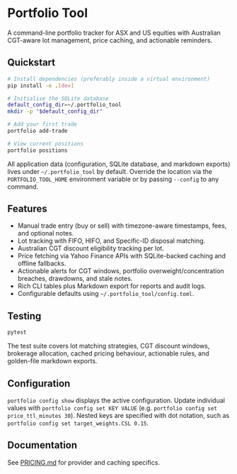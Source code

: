 # Portfolio Tool

A command-line portfolio tracker for ASX and US equities with Australian CGT-aware lot management, price caching, and actionable reminders.

## Quickstart

```bash
# Install dependencies (preferably inside a virtual environment)
pip install -e .[dev]

# Initialise the SQLite database
default_config_dir=~/.portfolio_tool
mkdir -p "$default_config_dir"

# Add your first trade
portfolio add-trade

# View current positions
portfolio positions
```

All application data (configuration, SQLite database, and markdown exports) lives under `~/.portfolio_tool` by default. Override the location via the `PORTFOLIO_TOOL_HOME` environment variable or by passing `--config` to any command.

## Features

- Manual trade entry (buy or sell) with timezone-aware timestamps, fees, and optional notes.
- Lot tracking with FIFO, HIFO, and Specific-ID disposal matching.
- Australian CGT discount eligibility tracking per lot.
- Price fetching via Yahoo Finance APIs with SQLite-backed caching and offline fallbacks.
- Actionable alerts for CGT windows, portfolio overweight/concentration breaches, drawdowns, and stale notes.
- Rich CLI tables plus Markdown export for reports and audit logs.
- Configurable defaults using `~/.portfolio_tool/config.toml`.

## Testing

```bash
pytest
```

The test suite covers lot matching strategies, CGT discount windows, brokerage allocation, cached pricing behaviour, actionable rules, and golden-file markdown exports.

## Configuration

`portfolio config show` displays the active configuration. Update individual values with `portfolio config set KEY VALUE` (e.g. `portfolio config set price_ttl_minutes 30`). Nested keys are specified with dot notation, such as `portfolio config set target_weights.CSL 0.15`.

## Documentation

See [PRICING.md](PRICING.md) for provider and caching specifics.

